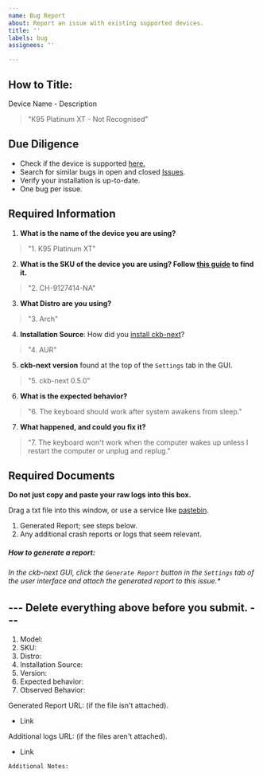 ```yaml
---
name: Bug Report
about: Report an issue with existing supported devices.
title: ''
labels: bug
assignees: ''

---
```

## How to Title:
Device Name - Description
> "K95 Platinum XT - Not Recognised"

## Due Diligence
- Check if the device is supported [here.](#)
- Search for similar bugs in open and closed [Issues](https://github.com/ckb-next/ckb-next/issues).
- Verify your installation is up-to-date.
- One bug per issue.

## Required Information

1. **What is the name of the device you are using?**
> "1. K95 Platinum XT"
2. **What is the SKU of the device you are using? Follow [this guide](https://help.corsair.com/hc/en-us/articles/360025378691-Find-a-Serial-Number-or-Lot-Code) to find it.**
> "2. CH-9127414-NA"
3. **What Distro are you using?**
> "3. Arch"
4. **Installation Source**:
How did you [install ckb-next](https://github.com/ckb-next/ckb-next/wiki/Linux-Installation)? 
> "4. AUR"
5. **ckb-next version** found at the top of the `Settings` tab in the GUI.
> "5. ckb-next 0.5.0"
6. **What is the expected behavior?**
> "6. The keyboard should work after system awakens from sleep."
7. **What happened, and could you fix it?**
> "7. The keyboard won't work when the computer wakes up unless I restart the computer or unplug and replug."

## Required Documents
**Do not just copy and paste your raw logs into this box.** </br>

Drag a txt file into this window, or use a service like [pastebin](https://pastebin.com/).

1. Generated Report; see steps below.
2. Any additional crash reports or logs that seem relevant.
##### How to generate a report: 
###### In the ckb-next GUI, click the `Generate Report` button in the `Settings` tab of the user interface and attach the generated report to this issue.*

## --- Delete everything above before you submit. ---

1. Model:
2. SKU:
3. Distro:
4. Installation Source:
5. Version:
6. Expected behavior:
7. Observed Behavior:



Generated Report URL: (if the file isn't attached).
* Link

Additional logs URL: (if the files aren't attached).
* Link


```
Additional Notes:


```